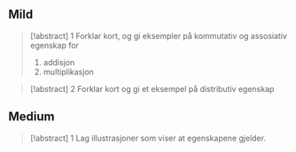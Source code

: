 

## Mild


> [!abstract] 1
> Forklar kort, og gi eksempler på kommutativ og assosiativ egenskap for 
> 1. addisjon
> 2. multiplikasjon 

 
 
 > [!abstract] 2
 > Forklar kort og gi et eksempel på distributiv egenskap




## Medium


> [!abstract] 1
> Lag illustrasjoner som viser at egenskapene gjelder. 